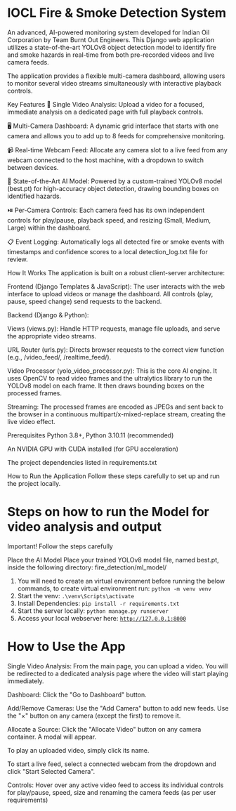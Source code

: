 # IOCL Fire & Smoke Detection System
An advanced, AI-powered monitoring system developed for Indian Oil Corporation by Team Burnt Out Engineers. This Django web application utilizes a state-of-the-art YOLOv8 object detection model to identify fire and smoke hazards in real-time from both pre-recorded videos and live camera feeds.

The application provides a flexible multi-camera dashboard, allowing users to monitor several video streams simultaneously with interactive playback controls.

Key Features
🚀 Single Video Analysis: Upload a video for a focused, immediate analysis on a dedicated page with full playback controls.

🖥️ Multi-Camera Dashboard: A dynamic grid interface that starts with one camera and allows you to add up to 8 feeds for comprehensive monitoring.

📹 Real-time Webcam Feed: Allocate any camera slot to a live feed from any webcam connected to the host machine, with a dropdown to switch between devices.

🤖 State-of-the-Art AI Model: Powered by a custom-trained YOLOv8 model (best.pt) for high-accuracy object detection, drawing bounding boxes on identified hazards.

⏯️ Per-Camera Controls: Each camera feed has its own independent controls for play/pause, playback speed, and resizing (Small, Medium, Large) within the dashboard.

📋 Event Logging: Automatically logs all detected fire or smoke events with timestamps and confidence scores to a local detection_log.txt file for review.

How It Works
The application is built on a robust client-server architecture:

Frontend (Django Templates & JavaScript): The user interacts with the web interface to upload videos or manage the dashboard. All controls (play, pause, speed change) send requests to the backend.

Backend (Django & Python):

Views (views.py): Handle HTTP requests, manage file uploads, and serve the appropriate video streams.

URL Router (urls.py): Directs browser requests to the correct view function (e.g., /video_feed/, /realtime_feed/).

Video Processor (yolo_video_processor.py): This is the core AI engine. It uses OpenCV to read video frames and the ultralytics library to run the YOLOv8 model on each frame. It then draws bounding boxes on the processed frames.

Streaming: The processed frames are encoded as JPEGs and sent back to the browser in a continuous multipart/x-mixed-replace stream, creating the live video effect.


Prerequisites
Python 3.8+, Python 3.10.11 (recommended)

An NVIDIA GPU with CUDA installed (for GPU acceleration)

The project dependencies listed in requirements.txt

How to Run the Application
Follow these steps carefully to set up and run the project locally.


# Steps on how to run the Model for video analysis and output

Important! Follow the steps carefully

Place the AI Model
Place your trained YOLOv8 model file, named best.pt, inside the following directory:
fire_detection/ml_model/

1. You will need to create an virtual environment before running the below commands, to create virtual environment run: `python -m venv venv`
2. Start the venv: `.\venv\Scripts\activate`
3. Install Dependencies: `pip install -r requirements.txt`
4. Start the server locally: `python manage.py runserver`
5. Access your local webserver here: [`http://127.0.0.1:8000`](http://127.0.0.1:8000)




# How to Use the App
Single Video Analysis: From the main page, you can upload a video. You will be redirected to a dedicated analysis page where the video will start playing immediately.

Dashboard: Click the "Go to Dashboard" button.

Add/Remove Cameras: Use the "Add Camera" button to add new feeds. Use the "×" button on any camera (except the first) to remove it.

Allocate a Source: Click the "Allocate Video" button on any camera container. A modal will appear.

To play an uploaded video, simply click its name.

To start a live feed, select a connected webcam from the dropdown and click "Start Selected Camera".

Controls: Hover over any active video feed to access its individual controls for play/pause, speed, size and renaming the camera feeds (as per user requirements)

